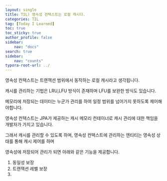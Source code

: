 ```yaml
---
layout: single
title: TIL) 영속성 컨택스트는 로컬 캐시다.
categories: TIL
tag: [Today I Learned]
toc: true
toc_sticky: true
author_profile: false
sidebar:
    nav: "docs"
search: true
sidebar:
    nav: "counts"
typora-root-url: ../
---
```


영속성 컨택스트는 트랜잭션 범위에서 동작하는 로컬 캐시라고 생각됩니다.

캐시를 관리하는 기법은 LRU,LFU 방식이 존재하며 LFU를 보완한 방식도 있습니다.

메모리에 저장되는 데이터는 누군가 관리를 하여 일정 범위를 넘어가지 못하도록 제어해야합니다.



영속성 컨텍스트는 JPA가 제공하는 캐시 메모리 컨테이너로 캐시 관리에 대한 책임을 개발자가 가지고 있습니다.

그래서 캐시를 관리할 수 있도록 하며,  영속성 컨택스트에 관리하는 엔티티는 영속성 상태를 통해 캐시 제어를 하며 

영속성에 저장되어 관리가 되면 아래와 같은 기능을 제공합니다.

1. 동일성 보장
2. 트랜잭션 레벨 보장
3. 
